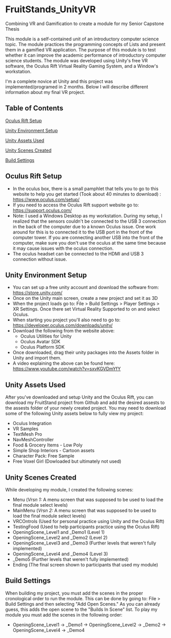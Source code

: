 # FruitStands_UnityVR

Combining VR and Gamification to create a module for my Senior Capstone Thesis

This module is a self-contained unit of an introductory computer science topic. The module practices the programming concepts of Lists and present them in a gamified VR application. The purpose of this module is to test whether it can improve the academic performance of introductory computer science students. The module was developed using Unity's free VR software, the Oculus Rift Virtual Reality Gaming System, and a Window's workstation.

I'm a complete novice at Unity and this project was implemented/programed in 2 months. Below I will describe different information about my final VR project.

## Table of Contents  
[Oculus Rift Setup](#oculus-rift-setup)

[Unity Environment Setup](#unity-environment-setup)

[Unity Assets Used](#unity-assets-used)

[Unity Scenes Created](#unity-scenes-created)

[Build Settings](#build-settings)

## Oculus Rift Setup

- In the oculus box, there is a small pamphlet that tells you to go to this website to help you get started (Took about 40 minutes to       download) : https://www.oculus.com/setup/
- If you need to access the Oculus Rift support website go to: https://support.oculus.com/
- Note: I used a Windows Desktop as my workstation. During my setup, I realized that the sensors couldn't be connected to the USB 3         connection in the back of the computer due to a known Oculus issue. One work around for this is to connected it to the USB port in the     front of the computer tower. If you are connecting another USB into the front of the computer, make sure you don't use the oculus at the   same time because it may cause issues with the oculus connection.
- The oculus headset can be connected to the HDMI and USB 3 connection without issue.

## Unity Environment Setup

- You can set up a free unity account and download the software from: https://store.unity.com/
- Once on the Unity main screen, create a new project and set it as 3D
- When the project loads go to: File > Build Settings > Player Settings > XR Settings. Once there set Virtual Reality Supported to on and   select Oculus.
- When starting you project you'll also need to go to: https://developer.oculus.com/downloads/unity/
- Download the following from the website above: 
  - Oculus Utilities for Unity
  - Oculus Avatar SDK
  - Oculus Platform SDK
- Once downloaded, drag their unity packages into the Assets folder in Unity and import them.
- A video explaining the above can be found here: https://www.youtube.com/watch?v=sxvKGVDmYfY

## Unity Assets Used

After you've downloaded and setup Unity and the Oculus Rift, you can download my FruitStand project from Github and add the desired assests to the assests folder of your newly created project. You may need to download some of the following Unity assets below to fully view my project:
  - Oculus Integration
  - VR Samples
  - TextMesh Pro
  - NavMeshController
  - Food & Grocery Items - Low Poly
  - Simple Shop Interiors - Cartoon assets
  - Character Pack: Free Sample
  - Free Voxel Girl (Dowloaded but ultimately not used)

## Unity Scenes Created

While developing my module, I created the following scenes:
  - Menu (*_Vrsn 1:_* A menu screen that was supposed to be used to load the final module select levels)
  - MainMenu (*_Vrsn 2:_* A menu screen that was supposed to be used to load the final module select levels)
  - VRCOntrols (Used for personal practice using Unity and the Oculus Rift)
  - TestingFood (Used to help participants practice using the Oculus Rift)
  - OpeningScene_Level1 and _Demo1 (Level 1)
  - OpeningScene_Level2 and _Demo2 (Level 2)
  - OpeningScene_Level3 and _Demo3 (Further levels that weren't fully implemented)
  - OpeningScene_Level4 and _Demo4 (Level 3)
  - _Demo5 (Further levels that weren't fully implemented)
  - Ending (The final screen shown to participants that used my module)

## Build Settings

When building my project, you must add the scenes in the proper cronological order to run the module. This can be done by going to: File > Build Settings and then selecting "Add Open Scenes." As you can already guess, this adds the open scene to the "Builds In Scene" list. To play my module you must add the scenes in the following order: 
  - OpeningScene_Level1 -> _Demo1 -> OpeningScene_Level2 -> _Demo2 -> OpeningScene_Level4 -> _Demo4

    

